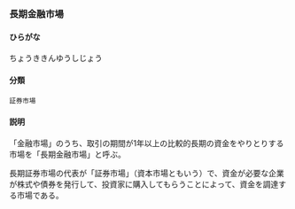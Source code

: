 <div style="display:none;">

## [あ行](securities-terms?id=あ行)
## [か行](securities-terms?id=か行)
## [さ行](securities-terms?id=さ行)
## [た行](securities-terms?id=た行)

</div>

### 長期金融市場

#### ひらがな

ちょうききんゆうしじょう

#### 分類

`証券市場`

#### 説明

「金融市場」のうち、取引の期間が1年以上の比較的長期の資金をやりとりする市場を「長期金融市場」と呼ぶ。
長期証券市場の代表が「証券市場」（資本市場ともいう）で、資金が必要な企業が株式や債券を発行して、投資家に購入してもらうことによって、資金を調達する市場である。

<div style="display:none;">

## [な行](securities-terms?id=な行)
## [は行](securities-terms?id=は行)
## [ま行](securities-terms?id=ま行)
## [や行](securities-terms?id=や行)
## [ら行](securities-terms?id=ら行)
## [わ行](securities-terms?id=わ行)
## [英数字・記号](securities-terms?id=英数字・記号)

</div>

